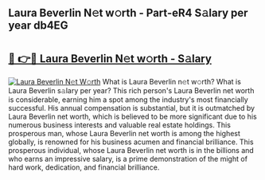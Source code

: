 ## Laura Beverlin N𝚎t w𝚘rth - Part-eR4 S𝚊lary per year db4EG

# <h2><a href="http://gc5alu.nevu.top/?p=Laura+Beverlin">🔗 👉🔴 Laura Beverlin N𝚎t w𝚘rth - S𝚊lary</a></h2>

[![Laura Beverlin N𝚎t W𝚘rth](https://i.imgur.com/Oavwk0R.jpeg)](http://gc5alu.nevu.top/?p=Laura+Beverlin)
What is Laura Beverlin n𝚎t w𝚘rth? What is Laura Beverlin s𝚊lary per year?
This rich person's Laura Beverlin net worth is considerable, earning him a spot among the industry's most financially successful. His annual compensation is substantial, but it is outmatched by Laura Beverlin net worth, which is believed to be more significant due to his numerous business interests and valuable real estate holdings. This prosperous man, whose Laura Beverlin net worth is among the highest globally, is renowned for his business acumen and financial brilliance. This prosperous individual, whose Laura Beverlin net worth is in the billions and who earns an impressive salary, is a prime demonstration of the might of hard work, dedication, and financial brilliance.
